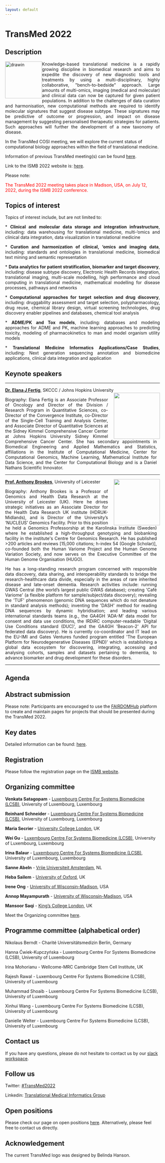 ```yaml
---
layout: default
---
```


# TransMed 2022

## Description

<img src="pics/transmed_logo.jpg" alt="drawin" style="float: left" width="120"/> 

<p style="text-align: justify;"> Knowledge-based translational medicine is a rapidly growing discipline in biomedical research and aims to expedite the discovery of new diagnostic tools and treatments by using a multi-disciplinary, highly collaborative, "bench-to-bedside" approach. Large amounts of multi-omics, imaging (medical and molecular) and clinical data can now be captured for given patient populations. In addition to the challenges of data curation and harmonisation, new computational methods are required to identify molecular signatures that suggest disease subtype. These signatures may be predictive of outcome or progression, and impact on disease management by suggesting personalised therapeutic strategies for patients. Such approaches will further the development of a new taxonomy of disease.</p>

In the TransMed COSI meeting, we will explore the current status of computational biology approaches within the field of translational medicine. 

Information of previous TransMed meeting(s) can be found [here](https://transmed.github.io/TransMed_history).

Link to the ISMB 2022 website is: [here](https://www.iscb.org/ismb2022).

Please note:

<span style="color:red">The TransMed 2022 meeting takes place in Madison, USA, on July 12, 2022, during the ISMB 2022 conference. </span>

## Topics of interest

Topics of interest include, but are not limited to:

<p style="text-align: justify;">
 * <b>Clinical and molecular data storage and integration infrastructure</b>, including: data warehousing for translational medicine, multi-‘omics and clinical data integration, data visualization in translational medicine </p>

<p style="text-align: justify;">
  * <b>Curation and harmonization of clinical, ‘omics and imaging data</b>, including: standards and ontologies in translational medicine, biomedical text mining and semantic representation
</p>
<p style="text-align: justify;">
  * <b>Data analytics for patient stratification, biomarker and target discovery</b>, including: disease subtype discovery, Electronic Health Records integration, translational imaging, multi-scale modelling, high performance and cloud computing in translational medicine, mathematical modelling for disease processes, pathways and networks
</p>
<p style="text-align: justify;">
  * <b>Computational approaches for target selection and drug discovery</b>, including: druggability assessment and target selection, polypharmacology, drug reuse, chemical library design, virtual screening technologies, drug discovery enabler pipelines and databases, chemical tool analysis
</p>
<p style="text-align: justify;">
  * <b>ADME/PK and Tox models</b>, including: databases and modeling approaches for ADME and PK, machine learning approaches to predicting toxicity, modeling of pharmacokinetics to man and model organism utility models
</p>
<p style="text-align: justify;">
 * <b>Translational Medicine Informatics Applications/Case Studies</b>, including: Next generation sequencing annotation and biomedicine applications, clinical data integration and application
</p>

## Keynote speakers

<hr />
	
**[Dr. Elana J Fertig](https://fertiglab.com/)**, SKCCC / Johns Hopkins University
<img align="right" src="../pics/keynote2022/ElanaFertig.jpg" width="150" style="padding-left:16px"/>

<p style="text-align: justify; padding-right:10px;">	
Biography: Elana Fertig is an Associate Professor of Oncology and Director of the Division / Research Program in Quantitative Sciences, co-Director of the Convergence Institute, co-Director of the Single-Cell Training and Analysis Center, and Associate Director of Quantitative Sciences at the Sidney Kimmel Comprehensive Cancer Center at Johns Hopkins University Sidney Kimmel Comprehensive Cancer Center. She has secondary appointments in Biomedical Engineering and Applied Mathematics and Statistics, affiliations in the Institute of Computational Medicine, Center for Computational Genomics, Machine Learning, Mathematical Institute for Data Science, and the Center for Computational Biology and is a Daniel Nathans Scientific Innovator.
</p>

<hr />

**[Prof. Anthony Brookes](https://www2.le.ac.uk/departments/genetics/people/brookes)**, University of Leicester
<img align="right" src="../pics/keynote2022/AnthonyBrookes.png" width="150" style="padding-left:16px"/>

<p style="text-align: justify; padding-right:10px;">	
Biography: Anthony Brookes is a Professor of Genomics and Health Data Research at the University of Leicester (UK). Here he drives strategic initiatives as an Associate Director for the Health Data Research UK institute (HDRUK-Midlands), and is Director of the University’s ‘NUCLEUS’ Genomics Facility. Prior to this position he held a Genomics Professorship at the Karolinska Institute (Sweden) where he established a high-throughput genotyping and biobanking facility in the institute's Centre for Genomics Research. He has published >200 articles and reviews [15,000 citations; h-index 54 (Google Scholar)], co-founded both the Human Variome Project and the Human Genome Variation Society, and now serves on the Executive Committee of the Human Genome Organisation (HUGO). </p>
<p style="text-align: justify; padding-right:10px;">	
He has a long-standing research program concerned with responsible data discovery, data sharing, and interoperability standards to bridge the research-healthcare data divide, especially in the areas of rare inherited disease and late-onset dementia. Research activities include: running GWAS Central (the world’s largest public GWAS database); creating 'Café Variome' (a flexible platform for sample/subject/data discovery); revealing the 'TUF' phenomenon (genomic DNA sequences which do not denature in standard analysis methods); inventing the 'DASH' method for reading DNA sequences by dynamic hybridisation; and leading various international standards teams (e.g., the GA4GH ‘ADA-M’ data model for consent and data use conditions, the IRDiRC computer-readable 'Digital Use Conditions standard (DUC)', and the GA4GH 'Beacon-2' API for federated data discovery). He is currently co-coordinator and IT lead on the EU-IMI and Gates Ventures  funded program entitled 'The European Platform for Neurodegenerative Diseases (EPND)' which is establishing a global data ecosystem for discovering, integrating, accessing and analysing cohorts, samples and datasets pertaining to dementia, to advance biomarker and drug development for these disorders. 
</p>

<hr />
	

## Agenda

<!-- Please check [here](https://www.iscb.org/cms_addon/conferences/ismbeccb2021/tracks/transmed) the schedule of the TransMed 2021 COSI meeting. -->

## Abstract submission

<!-- Authors are invited to submit abstracts (1 page) for presentations and posters by <span style="color:red">May 6, 2021</span>. Acceptance notification will be sent out by <span style="color:blue">May 27, 2021</span>. The deadline for late poster submission is June 3, 2021, with acceptance notification on June 10, 2021. 

For proceedings submission, the deadline is <span style="color:blue">January 28, 2021</span>.

Please use the EasyChair submission system [here](https://easychair.org/conferences/?conf=ismbeccb2021abstracts). -->

Please note: Participants are encouraged to use the [FAIRDOMHub](https://fairdomhub.org/) platform to create and maintain pages for projects that should be presented during the TransMed 2022.

## Key dates
<!--
**Abstract submissions deadline**: 
<br /><span style="color:red">May 6, 2021 (EDT)</span>

**Poster and Presentation acceptance notifications**:
<br />May 27, 2021

**Late Posters submissions deadline**: 
<br />June 3, 2021 (EDT)

**Late Posters Acceptance Notifications**: 
<br />June 10, 2021

***Poster & Talk Pre-recorded talk presentations uploaded for virtual conference platform**: 
<br />July 8, 2021

**TransMed 2021 COSI meeting**: 
<br />July 25 - 26, 2021
-->

Detailed information can be found: [here](https://www.iscb.org/ismb2022-key-dates).

## Registration
Please follow the registration page on the [ISMB website](https://www.iscb.org/ismb2022-register).

## Organizing committee

**Venkata Satagopam** - [Luxembourg Centre For Systems Biomedicine (LCSB)](http://wwwfr.uni.lu/lcsb), University of Luxembourg, Luxembourg

**Reinhard Schneider** - [Luxembourg Centre For Systems Biomedicine (LCSB)](http://wwwfr.uni.lu/lcsb), University of Luxembourg, Luxembourg

**Maria Secrier** - [University College London](https://www.ucl.ac.uk/), UK

**Wei Gu** - [Luxembourg Centre For Systems Biomedicine (LCSB)](http://wwwfr.uni.lu/lcsb), University of Luxembourg, Luxembourg

**Irina Balaur** - [Luxembourg Centre For Systems Biomedicine (LCSB)](http://wwwfr.uni.lu/lcsb), University of Luxembourg, Luxembourg

**Sanne Abeln** - [Vrije Universiteit Amsterdam](https://research.vu.nl/), NL

**Heba Sailem** - [University of Oxford](https://eng.ox.ac.uk/people/heba-sailem/), UK

**Irene Ong** - [University of Wisconsin-Madison](https://www.wisc.edu/), USA

**Annop Mayampurath** - [University of Wisconsin-Madison](https://www.wisc.edu/), USA

**Mansoor Saqi** - [King’s College London](https://www.kcl.ac.uk/), UK

Meet the Organizing committee [here](https://transmed.github.io/team/).

## Programme committee (alphabetical order)

Nikolaus Berndt - Charité Universitätsmedizin Berlin, Germany

Hanna Ćwiek-Kupczyńska - Luxembourg Centre For Systems Biomedicine (LCSB), University of Luxembourg  

Irina Mohorianu - Wellcome-MRC Cambridge Stem Cell Institute, UK  

Rajesh  Rawal - Luxembourg Centre For Systems Biomedicine (LCSB), University of Luxembourg  

Muhammad  Shoaib - Luxembourg Centre For Systems Biomedicine (LCSB), University of Luxembourg 

Xinhui  Wang -  Luxembourg Centre For Systems Biomedicine (LCSB), University of Luxembourg  

Danielle  Welter  - Luxembourg Centre For Systems Biomedicine (LCSB), University of Luxembourg

## Contact us

If you have any questions, please do not hesitate to contact us by our [slack workspace](https://ismbtransmedcosi.slack.com).

## Follow us

Twitter: [#TransMed2022](https://twitter.com/cosi_transmed)

Linkedin: [Translational Medical Informatics Group](https://www.linkedin.com/groups/8478286)

## Open positions

Please check our page on open positions [here](https://transmed.github.io/open-positions/). Alternatively, please feel free to contact us directly.

## Acknowledgement

The current TransMed logo was designed by Belinda Hanson.

